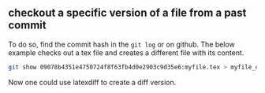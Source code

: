 ## checkout a specific version of a file from a past commit

To do so, find the commit hash in the `git log` or on github.
The below example checks out a tex file and creates a different file with its content.

```bash
git show 09078b4351e4750724f8f63fb4d0e2903c9d35e6:myfile.tex > myfile_old.tex
```
Now one could use latexdiff to create a diff version.

